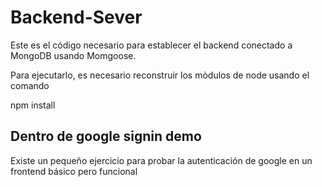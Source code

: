 # Backend-Sever

Este es el código necesario para establecer el backend conectado a MongoDB usando Momgoose.

Para ejecutarlo, es necesario reconstruir los mòdulos de node usando el comando

npm install

## Dentro de google signin demo
Existe un pequeño ejercicio para probar la autenticación de google en un frontend básico pero funcional
